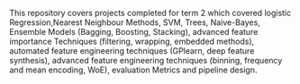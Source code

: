 This repository covers projects completed for term 2  which covered logistic Regression,Nearest Neighbour Methods, SVM, Trees, Naive-Bayes, Ensemble Models (Bagging, Boosting, Stacking), advanced feature importance Techniques (filtering, wrapping, embedded methods), automated feature engineering techniques (GPlearn, deep feature synthesis), advanced feature engineering techniques (binning, frequency and mean encoding, WoE), evaluation Metrics and pipeline design.
